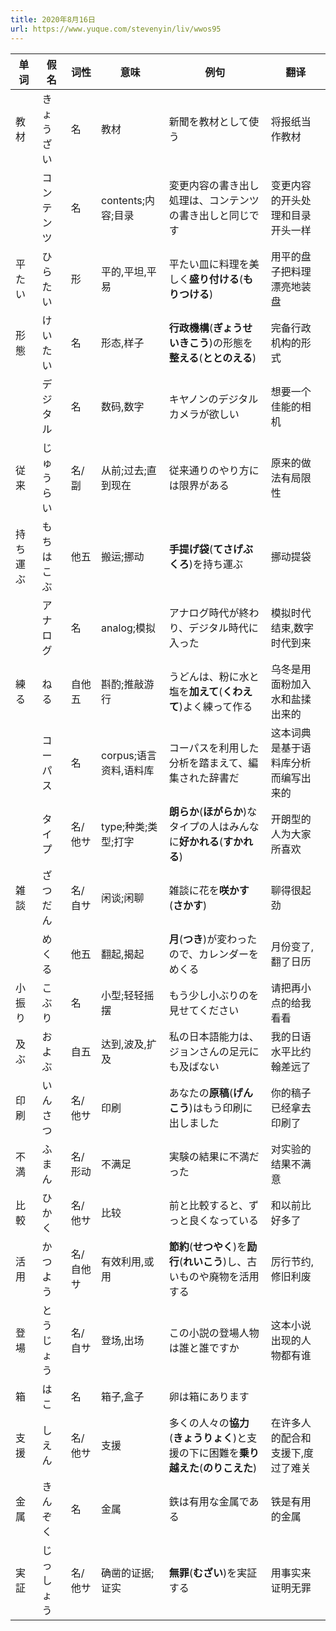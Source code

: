 ```yaml
---
title: 2020年8月16日
url: https://www.yuque.com/stevenyin/liv/wwos95
---
```


| 单词 | 假名 | 词性 | 意味 | 例句 | 翻译 |
| --- | --- | --- | --- | --- | --- |
| 教材 | きょうざい | 名 | 教材 | 新聞を教材として使う | 将报纸当作教材 |
|  | コンテンツ | 名 | contents;内容;目录 | 変更内容の書き出し処理は、コンテンツの書き出しと同じです | 变更内容的开头处理和目录开头一样 |
| 平たい | ひらたい | 形 | 平的,平坦,平易 | 平たい皿に料理を美しく**盛り付ける**(**もりつける**) | 用平的盘子把料理漂亮地装盘 |
| 形態 | けいたい | 名 | 形态,样子 | **行政機構**(**ぎょうせいきこう**)の形態を**整える**(**ととのえる**) | 完备行政机构的形式 |
|  | デジタル | 名 | 数码,数字 | キヤノンのデジタルカメラが欲しい | 想要一个佳能的相机 |
| 従来 | じゅうらい | 名/副 | 从前;过去;直到现在 | 従来通りのやり方には限界がある | 原来的做法有局限性 |
| 持ち運ぶ | もちはこぶ | 他五 | 搬运;挪动 | **手提げ袋**(**てさげぶくろ**)を持ち運ぶ | 挪动提袋 |
|  | アナログ | 名 | analog;模拟 | アナログ時代が終わり、デジタル時代に入った | 模拟时代结束,数字时代到来 |
| 練る | ねる | 自他五 | 斟酌;推敲游行 | うどんは、粉に水と塩を**加えて**(**くわえて**)よく練って作る | 乌冬是用面粉加入水和盐揉出来的 |
|  | コーパス | 名 | corpus;语言资料,语料库 | コーパスを利用した分析を踏まえて、編集された辞書だ | 这本词典是基于语料库分析而编写出来的 |
|  | タイプ | 名/他サ | type;种类;类型;打字 | **朗らか**(**ほがらか**)なタイプの人はみんなに**好かれる**(**すかれる**) | 开朗型的人为大家所喜欢 |
| 雑談 | ざつだん | 名/自サ | 闲谈;闲聊 | 雑談に花を**咲かす**(**さかす**) | 聊得很起劲 |
|  | めくる | 他五 | 翻起,揭起 | **月**(**つき**)が変わったので、カレンダーをめくる | 月份变了,翻了日历 |
| 小振り | こぶり | 名 | 小型;轻轻摇摆 | もう少し小ぶりのを見せてください | 请把再小点的给我看看 |
| 及ぶ | およぶ | 自五 | 达到,波及,扩及 | 私の日本語能力は、ジョンさんの足元にも及ばない | 我的日语水平比约翰差远了 |
| 印刷 | いんさつ | 名/他サ | 印刷 | あなたの**原稿**(**げんこう**)はもう印刷に出しました | 你的稿子已经拿去印刷了 |
| 不満 | ふまん | 名/形动 | 不满足 | 実験の結果に不満だった | 对实验的结果不满意 |
| 比較 | ひかく | 名/他サ | 比较 | 前と比較すると、ずっと良くなっている | 和以前比好多了 |
| 活用 | かつよう | 名/自他サ | 有效利用,或用 | **節約**(**せつやく**)を**励行**(**れいこう**)し、古いものや廃物を活用する | 厉行节约,修旧利废 |
| 登場 | とうじょう | 名/自サ | 登场,出场 | この小説の登場人物は誰と誰ですか | 这本小说出现的人物都有谁 |
| 箱 | はこ | 名 | 箱子,盒子 | 卵は箱にあります |  |
| 支援 | しえん | 名/他サ | 支援 | 多くの人々の**協力**(**きょうりょく**)と支援の下に困難を**乗り越えた**(**のりこえた**) | 在许多人的配合和支援下,度过了难关 |
| 金属 | きんぞく | 名 | 金属 | 鉄は有用な金属である | 铁是有用的金属 |
| 実証 | じっしょう | 名/他サ | 确凿的证据;证实 | **無罪**(**むざい**)を実証する | 用事实来证明无罪 |
